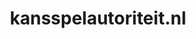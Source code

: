 ---
layout: post
title:  "kansspelautoriteit.nl"
internal_url:  "/data/kansspelautoriteit.nl.html"
categories: dutchgov
---